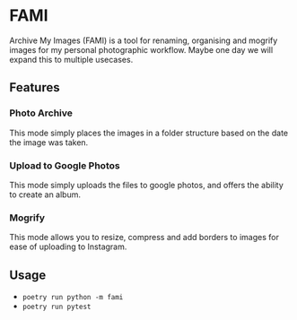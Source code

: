 # FAMI

Archive My Images (FAMI) is a tool for renaming, organising and mogrify images for my personal photographic workflow. Maybe one day we will expand this to multiple usecases.

## Features

### Photo Archive

This mode simply places the images in a folder structure based on the date the image was taken.

### Upload to Google Photos

This mode simply uploads the files to google photos, and offers the ability to create an album.

### Mogrify

This mode allows you to resize, compress and add borders to images for ease of uploading to Instagram.

## Usage

- `poetry run python -m fami`
- `poetry run pytest`